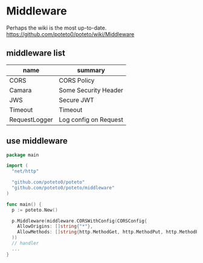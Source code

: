 # Middleware

Perhaps the wiki is the most up-to-date.
https://github.com/poteto0/poteto/wiki/Middleware

## middleware list

| name          | summary               |
| ------------- | --------------------- |
| CORS          | CORS Policy           |
| Camara        | Some Security Header  |
| JWS           | Secure JWT            |
| Timeout       | Timeout               |
| RequestLogger | Log config on Request |

## use middleware

```go
package main

import (
  "net/http"

  "github.com/poteto0/poteto"
  "github.com/poteto0/poteto/middleware"
)

func main() {
  p := poteto.New()

  p.Middleware(middleware.CORSWithConfig(CORSConfig{
    AllowOrigins: []string{"*"},
    AllowMethods: []string{http.MethodGet, http.MethodPut, http.MethodPost, http.MethodDelete}}
  ))
  // handler
  ...
}
```
